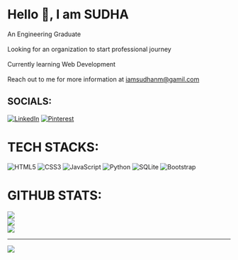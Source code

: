 # Hello 👋, I am SUDHA
An Engineering Graduate<br><br>Looking for an organization to start professional journey<br><br>Currently learning Web Development<br><br>Reach out to me for more information at iamsudhanm@gamil.com

## SOCIALS:
[![LinkedIn](https://img.shields.io/badge/LinkedIn-%230077B5.svg?logo=linkedin&logoColor=white)](https://linkedin.com/in/sudhanm) [![Pinterest](https://img.shields.io/badge/Pinterest-%23E60023.svg?logo=Pinterest&logoColor=white)](https://pinterest.com/iamsudhanm) 

# TECH STACKS:
![HTML5](https://img.shields.io/badge/html5-%23E34F26.svg?style=flat-square&logo=html5&logoColor=white) ![CSS3](https://img.shields.io/badge/css3-%231572B6.svg?style=flat-square&logo=css3&logoColor=white) ![JavaScript](https://img.shields.io/badge/javascript-%23323330.svg?style=flat-square&logo=javascript&logoColor=%23F7DF1E) ![Python](https://img.shields.io/badge/python-3670A0?style=flat-square&logo=python&logoColor=ffdd54) ![SQLite](https://img.shields.io/badge/sqlite-%2307405e.svg?style=flat-square&logo=sqlite&logoColor=white) ![Bootstrap](https://img.shields.io/badge/bootstrap-%238511FA.svg?style=flat-square&logo=bootstrap&logoColor=white)
# GITHUB STATS:
![](https://github-readme-stats.vercel.app/api?username=SUDHA-N-M&theme=dark&hide_border=true&include_all_commits=false&count_private=false)<br/>
![](https://github-readme-streak-stats.herokuapp.com/?user=SUDHA-N-M&theme=dark&hide_border=true)<br/>
![](https://github-readme-stats.vercel.app/api/top-langs/?username=SUDHA-N-M&theme=dark&hide_border=true&include_all_commits=false&count_private=false&layout=compact)

---
[![](https://visitcount.itsvg.in/api?id=SUDHA-N-M&icon=5&color=12)](https://visitcount.itsvg.in)

<!-- Proudly created with GPRM ( https://gprm.itsvg.in ) -->




